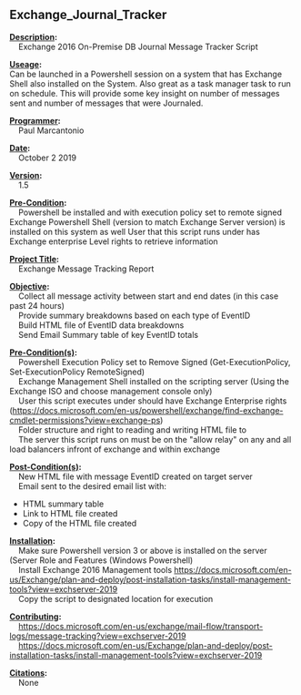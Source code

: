 <h2> Exchange_Journal_Tracker</h2>
<strong><u>Description</u>:</strong> 
  <br/>&nbsp;&nbsp;&nbsp;&nbsp;Exchange 2016 On-Premise DB Journal Message Tracker Script 

<strong><u>Useage</u>:</strong> 
  <br/>Can be launched in a Powershell session on a system that has Exchange Shell also installed on the System. Also great as a task manager task to run on schedule. This will         provide some key insight on number of messages sent and number of messages that were Journaled.

<strong><u>Programmer</u>:</strong>
     <br/>&nbsp;&nbsp;&nbsp;&nbsp;Paul Marcantonio
     
<strong><u>Date</u>:</strong>
     <br/>&nbsp;&nbsp;&nbsp;&nbsp;October 2 2019
     
<strong><u>Version</u>:</strong>
     <br/>&nbsp;&nbsp;&nbsp;&nbsp;1.5

<strong><u>Pre-Condition</u>:</strong>
  <br/>&nbsp;&nbsp;&nbsp;&nbsp;Powershell be installed and with execution policy set to remote signed
  Exchange Powershell Shell (version to match Exchange Server version) is installed on this system as well
  User that this script runs under has Exchange enterprise Level rights to retrieve information

<strong><u>Project Title</u>:</strong>
<br/>&nbsp;&nbsp;&nbsp;&nbsp;Exchange Message Tracking Report

<strong><u>Objective</u>:</strong>
     <br/>&nbsp;&nbsp;&nbsp;&nbsp;Collect all message activity between start and end dates (in this case past 24 hours)
     <br/>&nbsp;&nbsp;&nbsp;&nbsp;Provide summary breakdowns based on each type of EventID
     <br/>&nbsp;&nbsp;&nbsp;&nbsp;Build HTML file of EventID data breakdowns
     <br/>&nbsp;&nbsp;&nbsp;&nbsp;Send Email Summary table of key EventID totals

<strong><u>Pre-Condition(s)</u>:</strong>
     <br/>&nbsp;&nbsp;&nbsp;&nbsp;Powershell Execution Policy set to Remove Signed (Get-ExecutionPolicy, Set-ExecutionPolicy RemoteSigned)
     <br/>&nbsp;&nbsp;&nbsp;&nbsp;Exchange Management Shell installed on the scripting server (Using the Exchange ISO and choose management console only)
     <br/>&nbsp;&nbsp;&nbsp;&nbsp;User this script executes under should have Exchange Enterprise rights (https://docs.microsoft.com/en-us/powershell/exchange/find-exchange-cmdlet-permissions?view=exchange-ps)
     <br/>&nbsp;&nbsp;&nbsp;&nbsp;Folder structure and right to reading and writing HTML file to
     <br/>&nbsp;&nbsp;&nbsp;&nbsp;The server this script runs on must be on the "allow relay" on any and all load balancers infront of exchange and within exchange

<strong><u>Post-Condition(s)</u>:</strong>
     <br/>&nbsp;&nbsp;&nbsp;&nbsp;New HTML file with message EventID created on target server
     <br/>&nbsp;&nbsp;&nbsp;&nbsp;Email sent to the desired email list with:
          <ul>
            <li>HTML summary table</li>
            <li>Link to HTML file created</li>
            <li>Copy of the HTML file created</li>
          </ul>
 <strong><u>Installation</u>:</strong>
     <br/>&nbsp;&nbsp;&nbsp;&nbsp;Make sure Powershell version 3 or above is installed on the server (Server Role and Features (Windows Powershell)
     <br/>&nbsp;&nbsp;&nbsp;&nbsp;Install Exchange 2016 Management tools https://docs.microsoft.com/en-us/Exchange/plan-and-deploy/post-installation-tasks/install-management-tools?view=exchserver-2019
     <br/>&nbsp;&nbsp;&nbsp;&nbsp;Copy the script to designated location for execution

<strong><u>Contributing</u>:</strong>
     <br/>&nbsp;&nbsp;&nbsp;&nbsp;https://docs.microsoft.com/en-us/exchange/mail-flow/transport-logs/message-tracking?view=exchserver-2019
     <br/>&nbsp;&nbsp;&nbsp;&nbsp;https://docs.microsoft.com/en-us/Exchange/plan-and-deploy/post-installation-tasks/install-management-tools?view=exchserver-2019

<strong><u>Citations</u>:</strong>
     <br/>&nbsp;&nbsp;&nbsp;&nbsp;None
